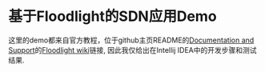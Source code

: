 # 基于Floodlight的SDN应用Demo
这里的demo都来自官方教程，位于github主页README的[Documentation and Support](https://github.com/floodlight/floodlight#documentation-and-support)的[Floodlight wiki](https://floodlight.atlassian.net/wiki/spaces/floodlightcontroller/overview)链接, 因此我仅给出在Intellij IDEA中的开发步骤和测试结果.

